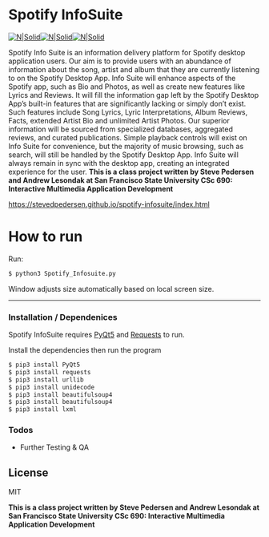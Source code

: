 # Spotify InfoSuite

[![N|Solid](https://stevedpedersen.github.io/spotify-infosuite/img/info-icon.png)](https://stevedpedersen.github.io/spotify-infosuite/index.html)[![N|Solid](https://www.python.org/static/opengraph-icon-200x200.png)](https://www.python.org)[![N|Solid](https://avatars0.githubusercontent.com/u/159455?v=4&s=200)](https://www.riverbankcomputing.com/software/pyqt)

Spotify Info Suite is an information delivery platform for Spotify desktop application users. Our aim is to provide users with an abundance of information about the song, artist and album that they are currently listening to on the Spotify Desktop App. Info Suite will enhance aspects of the Spotify app, such as Bio and Photos, as well as create new features like Lyrics and Reviews. It will fill the information gap left by the Spotify Desktop App’s built-in features that are significantly lacking or simply don’t exist. Such features include Song Lyrics, Lyric Interpretations, Album Reviews, Facts, extended Artist Bio and unlimited Artist Photos. Our superior information will be sourced from specialized databases, aggregated reviews, and curated publications. Simple playback controls will exist on Info Suite for convenience, but the majority of music browsing, such as search, will still be handled by the Spotify Desktop App. Info Suite will always remain in sync with the desktop app, creating an integrated experience for the user. **This is a class project written by Steve Pedersen and Andrew Lesondak at San Francisco State University CSc 690: Interactive Multimedia Application Development**

https://stevedpedersen.github.io/spotify-infosuite/index.html

# How to run

Run:
```sh
$ python3 Spotify_Infosuite.py
```
Window adjusts size automatically based on local screen size.

---
### Installation / Dependenices

Spotify InfoSuite requires [PyQt5](https://www.riverbankcomputing.com/software/pyqt/download5) and [Requests](https://github.com/requests/requests) to run.

Install the dependencies then run the program

```sh
$ pip3 install PyQt5
$ pip3 install requests
$ pip3 install urllib
$ pip3 install unidecode
$ pip3 install beautifulsoup4
$ pip3 install beautifulsoup4
$ pip3 install lxml

```

### Todos

 - Further Testing & QA

License
----

MIT


**This is a class project written by Steve Pedersen and Andrew Lesondak at San Francisco State University CSc 690: Interactive Multimedia Application Development**